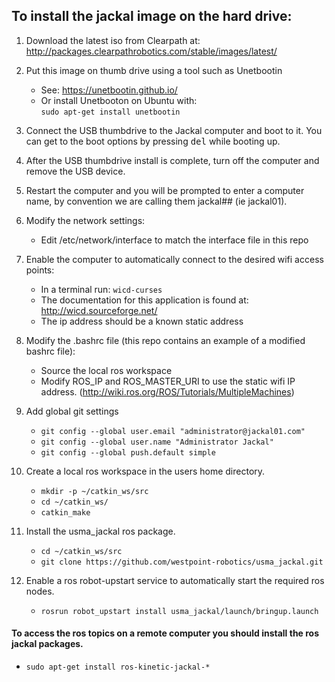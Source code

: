 
## To install the jackal image on the hard drive:

1. Download the latest iso from Clearpath at:
http://packages.clearpathrobotics.com/stable/images/latest/

2. Put this image on thumb drive using a tool such as Unetbootin
    - See: https://unetbootin.github.io/
    - Or install Unetbooton on Ubuntu with:<br>
`sudo apt-get install unetbootin`

3. Connect the USB thumbdrive to the Jackal computer and boot to it. You can get to the boot options by pressing <kbd>del</kbd> while booting up.

4. After the USB thumbdrive install is complete, turn off the computer and remove the USB device.

5. Restart the computer and you will be prompted to enter a computer name, by convention we are calling them jackal## (ie jackal01).

6. Modify the network settings:
    - Edit /etc/network/interface to match the interface file in this repo

7. Enable the computer to automatically connect to the desired wifi access points:
    - In a terminal run: `wicd-curses`
    - The documentation for this application is found at: http://wicd.sourceforge.net/
    - The ip address should be a known static address

8. Modify the .bashrc file (this repo contains an example of a modified bashrc file):
    - Source the local ros workspace
    - Modify ROS_IP and ROS_MASTER_URI to use the static wifi IP address. (http://wiki.ros.org/ROS/Tutorials/MultipleMachines)

9. Add global git settings
    - `git config --global user.email "administrator@jackal01.com"`
    - `git config --global user.name "Administrator Jackal"`
    - `git config --global push.default simple`

10. Create a local ros workspace in the users home directory.
    - `mkdir -p ~/catkin_ws/src`
    - `cd ~/catkin_ws/`
    - `catkin_make`
    
11. Install the usma_jackal ros package.
    - `cd ~/catkin_ws/src`
    - `git clone https://github.com/westpoint-robotics/usma_jackal.git`

12. Enable a ros robot-upstart service to automatically start the required ros nodes.
    - `rosrun robot_upstart install usma_jackal/launch/bringup.launch`

#### To access the ros topics on a remote computer you should install the ros jackal packages.
- `sudo apt-get install ros-kinetic-jackal-*`




